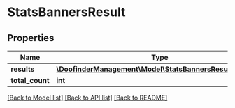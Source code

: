 # StatsBannersResult

## Properties
Name | Type | Description | Notes
------------ | ------------- | ------------- | -------------
**results** | [**\DoofinderManagement\Model\StatsBannersResultResults[]**](StatsBannersResultResults.md) |  | [optional] 
**total_count** | **int** |  | [optional] 

[[Back to Model list]](../../../README_MANAGEMENT.md#documentation-for-models) [[Back to API list]](../../../README_MANAGEMENT.md#documentation-for-api-endpoints) [[Back to README]](../../../README_MANAGEMENT.md)

